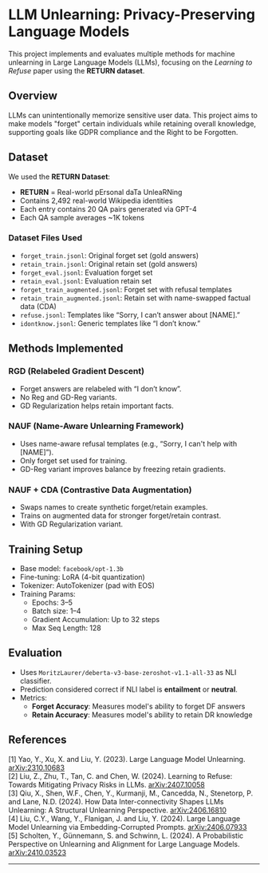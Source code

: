 
#  LLM Unlearning: Privacy-Preserving Language Models

This project implements and evaluates multiple methods for machine unlearning in Large Language Models (LLMs), focusing on the *Learning to Refuse* paper using the **RETURN dataset**.

##  Overview

LLMs can unintentionally memorize sensitive user data. This project aims to make models "forget" certain individuals while retaining overall knowledge, supporting goals like GDPR compliance and the Right to be Forgotten.

## Dataset

We used the **RETURN Dataset**:
- **RETURN** = Real-world pErsonal daTa UnleaRNing
- Contains 2,492 real-world Wikipedia identities
- Each entry contains 20 QA pairs generated via GPT-4
- Each QA sample averages ~1K tokens

### Dataset Files Used

- `forget_train.jsonl`: Original forget set (gold answers)
- `retain_train.jsonl`: Original retain set (gold answers)
- `forget_eval.jsonl`: Evaluation forget set
- `retain_eval.jsonl`: Evaluation retain set
- `forget_train_augmented.jsonl`: Forget set with refusal templates
- `retain_train_augmented.jsonl`: Retain set with name-swapped factual data (CDA)
- `refuse.jsonl`: Templates like “Sorry, I can’t answer about [NAME].”
- `idontknow.jsonl`: Generic templates like “I don’t know.”


##  Methods Implemented

### RGD (Relabeled Gradient Descent)
- Forget answers are relabeled with “I don’t know”.
- No Reg and GD-Reg variants.
- GD Regularization helps retain important facts.

### NAUF (Name-Aware Unlearning Framework)
- Uses name-aware refusal templates (e.g., “Sorry, I can't help with [NAME]”).
- Only forget set used for training.
- GD-Reg variant improves balance by freezing retain gradients.

###  NAUF + CDA (Contrastive Data Augmentation)
- Swaps names to create synthetic forget/retain examples.
- Trains on augmented data for stronger forget/retain contrast.
- With GD Regularization variant.

##  Training Setup

- Base model: `facebook/opt-1.3b`
- Fine-tuning: LoRA (4-bit quantization)
- Tokenizer: AutoTokenizer (pad with EOS)
- Training Params:
  - Epochs: 3–5
  - Batch size: 1–4
  - Gradient Accumulation: Up to 32 steps
  - Max Seq Length: 128

##  Evaluation

- Uses `MoritzLaurer/deberta-v3-base-zeroshot-v1.1-all-33` as NLI classifier.
- Prediction considered correct if NLI label is **entailment** or **neutral**.
- Metrics:
  - **Forget Accuracy**: Measures model's ability to forget DF answers
  - **Retain Accuracy**: Measures model's ability to retain DR knowledge

## References

[1] Yao, Y., Xu, X. and Liu, Y. (2023). Large Language Model Unlearning. [arXiv:2310.10683](https://arxiv.org/abs/2310.10683)  
[2] Liu, Z., Zhu, T., Tan, C. and Chen, W. (2024). Learning to Refuse: Towards Mitigating Privacy Risks in LLMs. [arXiv:2407.10058](https://arxiv.org/abs/2407.10058)  
[3] Qiu, X., Shen, W.F., Chen, Y., Kurmanji, M., Cancedda, N., Stenetorp, P. and Lane, N.D. (2024). How Data Inter-connectivity Shapes LLMs Unlearning: A Structural Unlearning Perspective. [arXiv:2406.16810](https://arxiv.org/abs/2406.16810)  
[4] Liu, C.Y., Wang, Y., Flanigan, J. and Liu, Y. (2024). Large Language Model Unlearning via Embedding-Corrupted Prompts. [arXiv:2406.07933](https://arxiv.org/abs/2406.07933)  
[5] Scholten, Y., Günnemann, S. and Schwinn, L. (2024). A Probabilistic Perspective on Unlearning and Alignment for Large Language Models. [arXiv:2410.03523](https://arxiv.org/abs/2410.03523)


---
